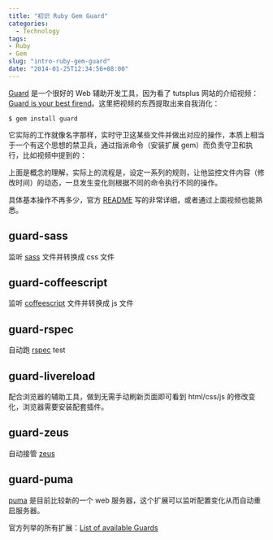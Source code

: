 ```yaml
---
title: "初识 Ruby Gem Guard"
categories:
  - Technology
tags:
- Ruby
- Gem
slug: "intro-ruby-gem-guard"
date: "2014-01-25T12:34:56+08:00"
---
```


[Guard](http://guardgem.org) 是一个很好的 Web 辅助开发工具，因为看了 tutsplus 网站的介绍视频：[Guard is your best firend](http://net.tutsplus.com/tutorials/tools-and-tips/guard-is-your-best-friend/)。这里把视频的东西提取出来自我消化：

```
$ gem install guard
```

它实际的工作就像名字那样，实时守卫这某些文件并做出对应的操作，本质上相当于一个有这个思想的禁卫兵，通过指派命令（安装扩展 gem）而负责守卫和执行，比如视频中提到的：

上面是概念的理解，实际上的流程是，设定一系列的规则，让他监控文件内容（修改时间）的动态，一旦发生变化则根据不同的命令执行不同的操作。

具体基本操作不再多少，官方 [README](https://github.com/guard/guard) 写的非常详细，或者通过上面视频也能熟悉。

## guard-sass

监听 [sass](http://sass-lang.com/) 文件并转换成 css 文件

## guard-coffeescript

监听 [coffeescript](http://coffeescript.org/) 文件并转换成 js 文件

## guard-rspec

自动跑 [rspec](https://github.com/rspec/rspec-core) test

## guard-livereload

配合浏览器的辅助工具，做到无需手动刷新页面即可看到 html/css/js 的修改变化，浏览器需要安装配套插件。

## guard-zeus

自动接管 [zeus](https://github.com/burke/zeus)

## guard-puma

[puma](http://puma.io) 是目前比较新的一个 web 服务器，这个扩展可以监听配置变化从而自动重启服务器。


官方列举的所有扩展：[List of available Guards](https://github.com/guard/guard/wiki/List-of-available-Guards)